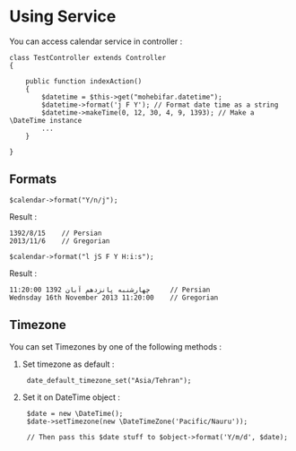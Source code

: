 Using Service
=======

You can access calendar service in controller :

    class TestController extends Controller
    {

        public function indexAction()
        {
            $datetime = $this->get("mohebifar.datetime");
            $datetime->format('j F Y'); // Format date time as a string
            $datetime->makeTime(0, 12, 30, 4, 9, 1393); // Make a \DateTime instance
            ...
        }
        
    }

Formats
-------

    $calendar->format("Y/n/j");

Result : 

    1392/8/15    // Persian
    2013/11/6    // Gregorian

    $calendar->format("l jS F Y H:i:s");

Result :

    چهارشنبه پانزدهم آبان 1392 11:20:00     // Persian
    Wednsday 16th November 2013 11:20:00    // Gregorian


Timezone
-------
You can set Timezones by one of the following methods :

1. Set timezone as default :

        date_default_timezone_set("Asia/Tehran");
        

2. Set it on DateTime object :

        $date = new \DateTime();
        $date->setTimezone(new \DateTimeZone('Pacific/Nauru'));
        
        // Then pass this $date stuff to $object->format('Y/m/d', $date);
